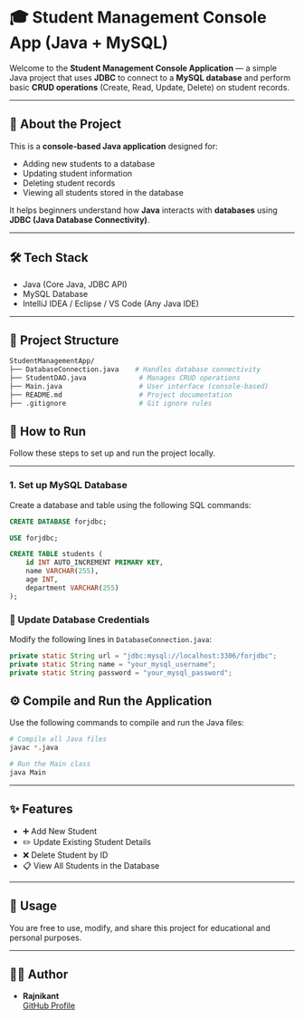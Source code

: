 
# 🎓 Student Management Console App (Java + MySQL)

Welcome to the **Student Management Console Application** — a simple Java project that uses **JDBC** to connect to a **MySQL database** and perform basic **CRUD operations** (Create, Read, Update, Delete) on student records.

---

## 📌 About the Project

This is a **console-based Java application** designed for:
- Adding new students to a database
- Updating student information
- Deleting student records
- Viewing all students stored in the database

It helps beginners understand how **Java** interacts with **databases** using **JDBC (Java Database Connectivity)**.

---

## 🛠️ Tech Stack

- Java (Core Java, JDBC API)
- MySQL Database
- IntelliJ IDEA / Eclipse / VS Code (Any Java IDE)

---

## 📂 Project Structure

```bash
StudentManagementApp/
├── DatabaseConnection.java    # Handles database connectivity
├── StudentDAO.java             # Manages CRUD operations
├── Main.java                   # User interface (console-based)
├── README.md                   # Project documentation
├── .gitignore                  # Git ignore rules

```

## 🚀 How to Run

Follow these steps to set up and run the project locally.

---

### 1. Set up MySQL Database

Create a database and table using the following SQL commands:

```sql
CREATE DATABASE forjdbc;

USE forjdbc;

CREATE TABLE students (
    id INT AUTO_INCREMENT PRIMARY KEY,
    name VARCHAR(255),
    age INT,
    department VARCHAR(255)
);
```

### 🔐 Update Database Credentials

Modify the following lines in `DatabaseConnection.java`:

```java
private static String url = "jdbc:mysql://localhost:3306/forjdbc";
private static String name = "your_mysql_username";
private static String password = "your_mysql_password";
```

## ⚙️ Compile and Run the Application

Use the following commands to compile and run the Java files:

```bash
# Compile all Java files
javac *.java

# Run the Main class
java Main
```

---

## ✨ Features

- ➕ Add New Student
- ✏️ Update Existing Student Details
- ❌ Delete Student by ID
- 📋 View All Students in the Database

---

## 📢 Usage

You are free to use, modify, and share this project for educational and personal purposes.

---

## 🙋‍♂️ Author

- **Rajnikant**  
  [GitHub Profile](https://github.com/rajni2209)
